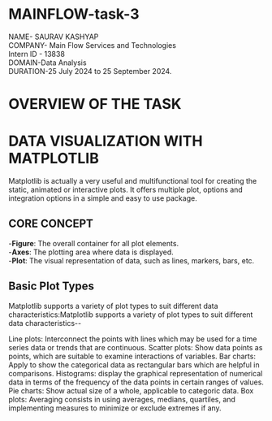 # MAINFLOW-task-3
NAME- SAURAV KASHYAP  
COMPANY- Main Flow Services and Technologies   
Intern ID - 13838  
DOMAIN-Data Analysis   
DURATION-25 July 2024 to 25 September 2024.

# OVERVIEW OF THE TASK

# DATA VISUALIZATION WITH MATPLOTLIB

Matplotlib is actually a very useful and multifunctional tool for creating the static, animated or interactive plots. It offers multiple plot, options and integration options in a simple and easy to use package.

## CORE CONCEPT
-__Figure__: The overall container for all plot elements.  
-__Axes__: The plotting area where data is displayed.  
-__Plot__: The visual representation of data, such as lines, markers, bars, etc.  

## Basic Plot Types
Matplotlib supports a variety of plot types to suit different data characteristics:Matplotlib supports a variety of plot types to suit different data characteristics--

Line plots: Interconnect the points with lines which may be used for a time series data or trends that are continuous.
Scatter plots: Show data points as points, which are suitable to examine interactions of variables.
Bar charts: Apply to show the categorical data as rectangular bars which are helpful in comparisons.
Histograms: display the graphical representation of numerical data in terms of the frequency of the data points in certain ranges of values.
Pie charts: Show actual size of a whole, applicable to categoric data.
Box plots: Averaging consists in using averages, medians, quartiles, and implementing measures to minimize or exclude extremes if any.
